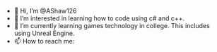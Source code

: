 - 👋 Hi, I’m @AShaw126
- 👀 I’m interested in learning how to code using c# and c++. 
- 🌱 I’m currently learning games technology in college. This includes using Unreal Engine. 
- 📫 How to reach me: 

<!---
AShaw126/AShaw126 is a ✨ special ✨ repository because its `README.md` (this file) appears on your GitHub profile.
You can click the Preview link to take a look at your changes.
--->
